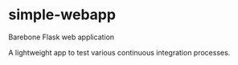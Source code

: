 # simple-webapp
Barebone Flask web application

A lightweight app to test various continuous integration processes.

